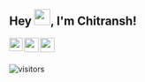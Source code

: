 ## Hey <img src="https://github.com/TheDudeThatCode/TheDudeThatCode/blob/master/Assets/Hi.gif" width="29px">, I'm Chitransh!

<a href="https://www.linkedin.com/in/chitransh-dwivedi-b95012204/">
  <img align="left" width="24px" src="https://cdn.jsdelivr.net/npm/simple-icons@v3/icons/linkedin.svg"  />
</a>
<a href="https://twitter.com/cd9twts">
  <img align="left" width="26px" src="https://cdn.jsdelivr.net/npm/simple-icons@v3/icons/twitter.svg" />
</a>
<a href="mailto:chitransh0929@gmail.com">
  <img align="left" width="26px" src="https://cdn.jsdelivr.net/npm/simple-icons@v3/icons/gmail.svg" />
</a>

<br />
<br />

![visitors](https://visitor-badge.laobi.icu/badge?page_id=CD9codes)
